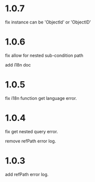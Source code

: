 # 1.0.7

fix instance can be 'ObjectId' or 'ObjectID'

# 1.0.6

fix allow for nested sub-condition path

add i18n doc

# 1.0.5

fix i18n function get language error.

# 1.0.4

fix get nested query error.

remove refPath error log.

# 1.0.3

add refPath error log.
